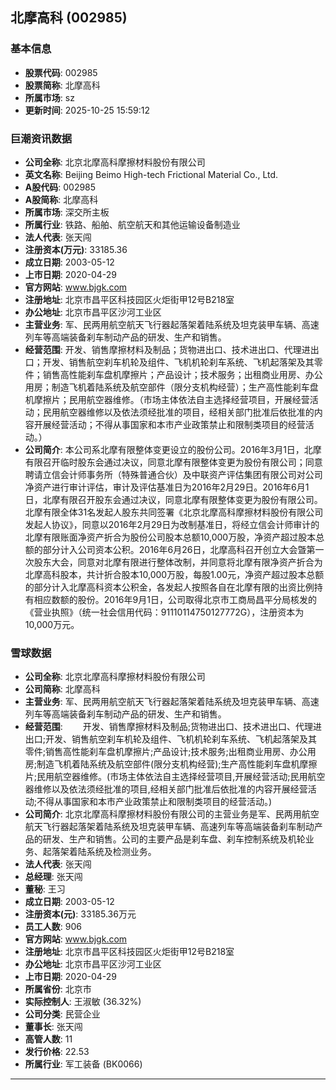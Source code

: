 ## 北摩高科 (002985)

### 基本信息

- **股票代码**: 002985
- **股票简称**: 北摩高科
- **所属市场**: sz
- **更新时间**: 2025-10-25 15:59:12

### 巨潮资讯数据

- **公司全称**: 北京北摩高科摩擦材料股份有限公司
- **英文名称**: Beijing Beimo High-tech Frictional Material Co., Ltd.
- **A股代码**: 002985
- **A股简称**: 北摩高科
- **所属市场**: 深交所主板
- **所属行业**: 铁路、船舶、航空航天和其他运输设备制造业
- **法人代表**: 张天闯
- **注册资本(万元)**: 33185.36
- **成立日期**: 2003-05-12
- **上市日期**: 2020-04-29
- **官方网站**: www.bjgk.com
- **注册地址**: 北京市昌平区科技园区火炬街甲12号B218室
- **办公地址**: 北京市昌平区沙河工业区
- **主营业务**: 军、民两用航空航天飞行器起落架着陆系统及坦克装甲车辆、高速列车等高端装备刹车制动产品的研发、生产和销售。
- **经营范围**: 开发、销售摩擦材料及制品；货物进出口、技术进出口、代理进出口；开发、销售航空刹车机轮及组件、飞机机轮刹车系统、飞机起落架及其零件；销售高性能刹车盘机摩擦片；产品设计；技术服务；出租商业用房、办公用房；制造飞机着陆系统及航空部件（限分支机构经营）；生产高性能刹车盘机摩擦片；民用航空器维修。（市场主体依法自主选择经营项目，开展经营活动；民用航空器维修以及依法须经批准的项目，经相关部门批准后依批准的内容开展经营活动；不得从事国家和本市产业政策禁止和限制类项目的经营活动。）
- **公司简介**: 本公司系北摩有限整体变更设立的股份公司。2016年3月1日，北摩有限召开临时股东会通过决议，同意北摩有限整体变更为股份有限公司；同意聘请立信会计师事务所（特殊普通合伙）及中联资产评估集团有限公司对公司净资产进行审计评估，审计及评估基准日为2016年2月29日。2016年6月1日，北摩有限召开股东会通过决议，同意北摩有限整体变更为股份有限公司。北摩有限全体31名发起人股东共同签署《北京北摩高科摩擦材料股份有限公司发起人协议》，同意以2016年2月29日为改制基准日，将经立信会计师审计的北摩有限账面净资产折合为股份公司股本总额10,000万股，净资产超过股本总额的部分计入公司资本公积。2016年6月26日，北摩高科召开创立大会曁第一次股东大会，同意对北摩有限进行整体改制，并同意将北摩有限净资产折合为北摩高科股本，共计折合股本10,000万股，每股1.00元，净资产超过股本总额的部分计入北摩高科资本公积金，各发起人按照各自在北摩有限的出资比例持有相应数额的股份。2016年9月1日，公司取得北京市工商局昌平分局核发的《营业执照》（统一社会信用代码：91110114750127772G），注册资本为10,000万元。

### 雪球数据

- **公司全称**: 北京北摩高科摩擦材料股份有限公司
- **公司简称**: 北摩高科
- **主营业务**: 军、民两用航空航天飞行器起落架着陆系统及坦克装甲车辆、高速列车等高端装备刹车制动产品的研发、生产和销售。
- **经营范围**: 　　开发、销售摩擦材料及制品;货物进出口、技术进出口、代理进出口;开发、销售航空刹车机轮及组件、飞机机轮刹车系统、飞机起落架及其零件;销售高性能刹车盘机摩擦片;产品设计;技术服务;出租商业用房、办公用房;制造飞机着陆系统及航空部件(限分支机构经营);生产高性能刹车盘机摩擦片;民用航空器维修。(市场主体依法自主选择经营项目,开展经营活动;民用航空器维修以及依法须经批准的项目,经相关部门批准后依批准的内容开展经营活动;不得从事国家和本市产业政策禁止和限制类项目的经营活动。)
- **公司简介**: 北京北摩高科摩擦材料股份有限公司的主营业务是军、民两用航空航天飞行器起落架着陆系统及坦克装甲车辆、高速列车等高端装备刹车制动产品的研发、生产和销售。公司的主要产品是刹车盘、刹车控制系统及机轮业务、起落架着陆系统及检测业务。
- **法人代表**: 张天闯
- **总经理**: 张天闯
- **董秘**: 王习
- **成立日期**: 2003-05-12
- **注册资本(元)**: 33185.36万元
- **员工人数**: 906
- **官方网站**: www.bjgk.com
- **注册地址**: 北京市昌平区科技园区火炬街甲12号B218室
- **办公地址**: 北京市昌平区沙河工业区
- **上市日期**: 2020-04-29
- **所属省份**: 北京市
- **实际控制人**: 王淑敏 (36.32%)
- **公司分类**: 民营企业
- **董事长**: 张天闯
- **高管人数**: 11
- **发行价格**: 22.53
- **所属行业**: 军工装备 (BK0066)

---